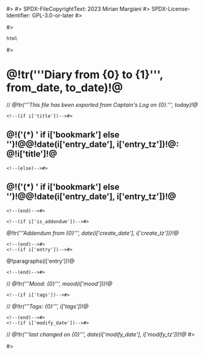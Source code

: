 #>
#> SPDX-FileCopyrightText: 2023 Mirian Margiani
#> SPDX-License-Identifier: GPL-3.0-or-later
#>
<!--(set_escape)-->#>
    html
<!--(end)-->#>

# @!tr('''Diary from {0} to {1}''', from_date, to_date)!@

// *@!tr('''This file has been exported from Captain's Log on {0}.''', today)!@*

<!--(for i in entries)-->

    <!--(if i['title'])-->#>
## @!('(*) ' if i['bookmark'] else '')!@@!date(i['entry_date'], i['entry_tz'])!@: @!i['title']!@
    <!--(else)-->#>
## @!('(*) ' if i['bookmark'] else '')!@@!date(i['entry_date'], i['entry_tz'])!@
    <!--(end)-->#>

    <!--(if i['is_addendum'])-->#>
*@!tr('''Addendum from {0}''', date(i['create_date'], i['create_tz']))!@*

    <!--(end)-->#>
    <!--(if i['entry'])-->#>
@!paragraphs(i['entry'])!@

    <!--(end)-->#>
// *@!tr('''Mood: {0}''', mood(i['mood']))!@*

    <!--(if i['tags'])-->#>
// *@!tr('''Tags: {0}''', i['tags'])!@*

    <!--(end)-->#>
    <!--(if i['modify_date'])-->#>
// *@!tr('''last changed on {0}''', date(i['modify_date'], i['modify_tz']))!@*
    <!--(end)-->#>

<!--(end)-->#>
